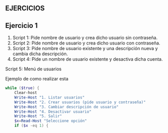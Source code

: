 ## EJERCICIOS 
## Ejercicio 1
1. Script 1: Pide nombre de usuario y crea dicho usuario sin contraseña.
2. Script 2: Pide nombre de usuario y crea dicho usuario con contraseña.
3. Script 3: Pide nombre de usuario existente y una descripción nueva y cambia dicha descripción.
4. Script 4: Pide un nombre de usuario existente y desactiva dicha cuenta.

Script 5: Menú de usuarios

Ejemplo de como realizar esta
```powershell
while ($true) {
    Clear-host
    Write-Host "1. Listar usuarios"
    Write-Host "2. Crear usuarios (pide usuario y contraseña)"
    Write-Host "3. Cambiar descripción de usuario"
    Write-Host "4. Desactivar usuario"
    Write-Host "5. Salir"
    $x=Read-Host "Seleccione opción"
    if ($x -eq 1) {

```
